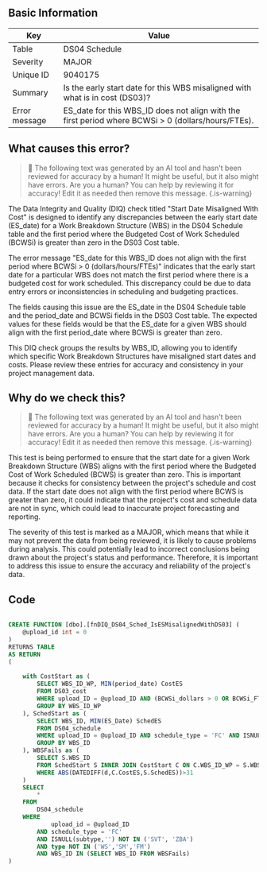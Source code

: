 ## Basic Information
| Key         | Value          |
|-------------|----------------|
| Table       | DS04 Schedule |
| Severity    | MAJOR |
| Unique ID   | 9040175   |
| Summary     | Is the early start date for this WBS misaligned with what is in cost (DS03)? |
| Error message | ES_date for this WBS_ID does not align with the first period where BCWSi > 0 (dollars/hours/FTEs). |

## What causes this error?

> :robot: The following text was generated by an AI tool and hasn't been reviewed for accuracy by a human! It might be useful, but it also might have errors. Are you a human? You can help by reviewing it for accuracy! Edit it as needed then remove this message.
{.is-warning}

The Data Integrity and Quality (DIQ) check titled "Start Date Misaligned With Cost" is designed to identify any discrepancies between the early start date (ES_date) for a Work Breakdown Structure (WBS) in the DS04 Schedule table and the first period where the Budgeted Cost of Work Scheduled (BCWSi) is greater than zero in the DS03 Cost table. 

The error message "ES_date for this WBS_ID does not align with the first period where BCWSi > 0 (dollars/hours/FTEs)" indicates that the early start date for a particular WBS does not match the first period where there is a budgeted cost for work scheduled. This discrepancy could be due to data entry errors or inconsistencies in scheduling and budgeting practices.

The fields causing this issue are the ES_date in the DS04 Schedule table and the period_date and BCWSi fields in the DS03 Cost table. The expected values for these fields would be that the ES_date for a given WBS should align with the first period_date where BCWSi is greater than zero. 

This DIQ check groups the results by WBS_ID, allowing you to identify which specific Work Breakdown Structures have misaligned start dates and costs. Please review these entries for accuracy and consistency in your project management data.
## Why do we check this?

> :robot: The following text was generated by an AI tool and hasn't been reviewed for accuracy by a human! It might be useful, but it also might have errors. Are you a human? You can help by reviewing it for accuracy! Edit it as needed then remove this message.
{.is-warning}

This test is being performed to ensure that the start date for a given Work Breakdown Structure (WBS) aligns with the first period where the Budgeted Cost of Work Scheduled (BCWS) is greater than zero. This is important because it checks for consistency between the project's schedule and cost data. If the start date does not align with the first period where BCWS is greater than zero, it could indicate that the project's cost and schedule data are not in sync, which could lead to inaccurate project forecasting and reporting.

The severity of this test is marked as a MAJOR, which means that while it may not prevent the data from being reviewed, it is likely to cause problems during analysis. This could potentially lead to incorrect conclusions being drawn about the project's status and performance. Therefore, it is important to address this issue to ensure the accuracy and reliability of the project's data.
## Code

```sql

CREATE FUNCTION [dbo].[fnDIQ_DS04_Sched_IsESMisalignedWithDS03] (
	@upload_id int = 0
)
RETURNS TABLE
AS RETURN
(
	
	with CostStart as (
		SELECT WBS_ID_WP, MIN(period_date) CostES
		FROM DS03_cost
		WHERE upload_ID = @upload_ID AND (BCWSi_dollars > 0 OR BCWSi_FTEs > 0 OR BCWSi_hours > 0)
		GROUP BY WBS_ID_WP
	), SchedStart as (
		SELECT WBS_ID, MIN(ES_Date) SchedES 
		FROM DS04_schedule 
		WHERE upload_ID = @upload_ID AND schedule_type = 'FC' AND ISNULL(subtype,'') NOT IN ('SVT', 'ZBA') and type NOT IN ('WS','SM','FM') 
		GROUP BY WBS_ID
	), WBSFails as (
		SELECT S.WBS_ID
		FROM SchedStart S INNER JOIN CostStart C ON C.WBS_ID_WP = S.WBS_ID
		WHERE ABS(DATEDIFF(d,C.CostES,S.SchedES))>31 
	)
	SELECT
		*
	FROM
		DS04_schedule
	WHERE
			upload_id = @upload_ID
		AND schedule_type = 'FC'
		AND ISNULL(subtype,'') NOT IN ('SVT', 'ZBA') 
		AND type NOT IN ('WS','SM','FM')
		AND WBS_ID IN (SELECT WBS_ID FROM WBSFails)
)
```
